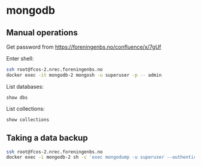 # mongodb

## Manual operations

Get password from https://foreningenbs.no/confluence/x/7gUf

Enter shell:

```bash
ssh root@fcos-2.nrec.foreningenbs.no
docker exec -it mongodb-2 mongosh -u superuser -p -- admin
```

List databases:

```text
show dbs
```

List collections:

```text
show collections
```

## Taking a data backup

```bash
ssh root@fcos-2.nrec.foreningenbs.no
docker exec -i mongodb-2 sh -c 'exec mongodump -u superuser --authenticationDatabase admin -d intern --archive' > /var/mnt/data/mongodb-intern-$(date -u +%Y%m%d-%H%M%S).archive
```
